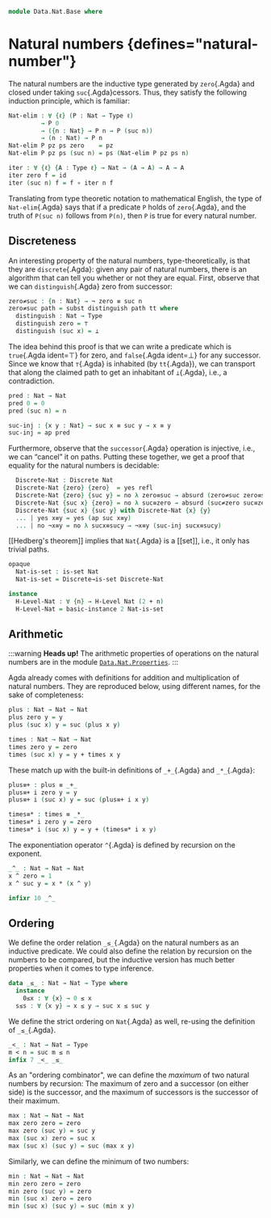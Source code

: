 <!--
```
open import 1Lab.Path.IdentitySystem
open import 1Lab.HLevel.Closure
open import 1Lab.HLevel
open import 1Lab.Path
open import 1Lab.Type

open import Data.Bool.Base
open import Data.Dec.Base
```
-->

```agda
module Data.Nat.Base where
```

<!--
```agda
open import Prim.Data.Nat hiding (_<_) public
```
-->

# Natural numbers {defines="natural-number"}

The natural numbers are the inductive type generated by `zero`{.Agda}
and closed under taking `suc`{.Agda}cessors. Thus, they satisfy the
following induction principle, which is familiar:

```agda
Nat-elim : ∀ {ℓ} (P : Nat → Type ℓ)
         → P 0
         → ({n : Nat} → P n → P (suc n))
         → (n : Nat) → P n
Nat-elim P pz ps zero    = pz
Nat-elim P pz ps (suc n) = ps (Nat-elim P pz ps n)

iter : ∀ {ℓ} {A : Type ℓ} → Nat → (A → A) → A → A
iter zero f = id
iter (suc n) f = f ∘ iter n f
```

Translating from type theoretic notation to mathematical English, the
type of `Nat-elim`{.Agda} says that if a predicate `P` holds of
`zero`{.Agda}, and the truth of `P(suc n)` follows from `P(n)`, then `P`
is true for every natural number.

## Discreteness

An interesting property of the natural numbers, type-theoretically, is
that they are `discrete`{.Agda}: given any pair of natural numbers,
there is an algorithm that can tell you whether or not they are equal.
First, observe that we can `distinguish`{.Agda} zero from successor:

```agda
zero≠suc : {n : Nat} → ¬ zero ≡ suc n
zero≠suc path = subst distinguish path tt where
  distinguish : Nat → Type
  distinguish zero = ⊤
  distinguish (suc x) = ⊥
```

<!--
```agda
suc≠zero : {n : Nat} → ¬ suc n ≡ zero
suc≠zero = zero≠suc ∘ sym
```
-->

The idea behind this proof is that we can write a predicate which is
`true`{.Agda ident=⊤} for zero, and `false`{.Agda ident=⊥} for any
successor. Since we know that `⊤`{.Agda} is inhabited (by `tt`{.Agda}),
we can transport that along the claimed path to get an inhabitant of
`⊥`{.Agda}, i.e., a contradiction.

```agda
pred : Nat → Nat
pred 0 = 0
pred (suc n) = n

suc-inj : {x y : Nat} → suc x ≡ suc y → x ≡ y
suc-inj = ap pred
```

Furthermore, observe that the `successor`{.Agda} operation is injective,
i.e., we can “cancel” it on paths. Putting these together, we get a
proof that equality for the natural numbers is decidable:

<!--
```agda
private module _ where private
```
-->

```agda
  Discrete-Nat : Discrete Nat
  Discrete-Nat {zero} {zero}  = yes refl
  Discrete-Nat {zero} {suc y} = no λ zero≡suc → absurd (zero≠suc zero≡suc)
  Discrete-Nat {suc x} {zero} = no λ suc≡zero → absurd (suc≠zero suc≡zero)
  Discrete-Nat {suc x} {suc y} with Discrete-Nat {x} {y}
  ... | yes x≡y = yes (ap suc x≡y)
  ... | no ¬x≡y = no λ sucx≡sucy → ¬x≡y (suc-inj sucx≡sucy)
```

<!--
```agda
abstract
  from-prim-eq : ∀ {x y} → So (x == y) → x ≡ y
  from-prim-eq {zero}  {zero}  p = refl
  from-prim-eq {suc x} {suc y} p = ap suc (from-prim-eq p)

  from-prim-eq-refl : ∀ {x p} → from-prim-eq {x} {x} p ≡ refl
  from-prim-eq-refl {zero} = refl
  from-prim-eq-refl {suc x} = ap (ap suc) (from-prim-eq-refl {x})

  {-# REWRITE from-prim-eq-refl #-}

  to-prim-eq : ∀ {x y} → x ≡ y → So (x == y)
  to-prim-eq {zero} {zero} p = oh
  to-prim-eq {zero} {suc y} p = absurd (zero≠suc p)
  to-prim-eq {suc x} {zero} p = absurd (suc≠zero p)
  to-prim-eq {suc x} {suc y} p = to-prim-eq (suc-inj p)

instance
  Discrete-Nat : Discrete Nat
  Discrete-Nat {x} {y} with oh? (x == y)
  ... | yes p = yes (from-prim-eq p)
  ... | no ¬p = no (¬p ∘ to-prim-eq)
```
-->

[[Hedberg's theorem]] implies that `Nat`{.Agda} is a [[set]], i.e., it only
has trivial paths.

```agda
opaque
  Nat-is-set : is-set Nat
  Nat-is-set = Discrete→is-set Discrete-Nat

instance
  H-Level-Nat : ∀ {n} → H-Level Nat (2 + n)
  H-Level-Nat = basic-instance 2 Nat-is-set
```

## Arithmetic

:::warning
**Heads up!** The arithmetic properties of operations on the natural
numbers are in the module [`Data.Nat.Properties`].
:::

[`Data.Nat.Properties`]: Data.Nat.Properties.html

Agda already comes with definitions for addition and multiplication of
natural numbers. They are reproduced below, using different names, for
the sake of completeness:

```agda
plus : Nat → Nat → Nat
plus zero y = y
plus (suc x) y = suc (plus x y)

times : Nat → Nat → Nat
times zero y = zero
times (suc x) y = y + times x y
```

These match up with the built-in definitions of `_+_`{.Agda} and
`_*_`{.Agda}:

```agda
plus≡+ : plus ≡ _+_
plus≡+ i zero y = y
plus≡+ i (suc x) y = suc (plus≡+ i x y)

times≡* : times ≡ _*_
times≡* i zero y = zero
times≡* i (suc x) y = y + (times≡* i x y)
```

The exponentiation operator `^`{.Agda} is defined by recursion on the
exponent.

```agda
_^_ : Nat → Nat → Nat
x ^ zero = 1
x ^ suc y = x * (x ^ y)

infixr 10 _^_
```

## Ordering

We define the order relation `_≤_`{.Agda} on the natural numbers as an
inductive predicate. We could also define the relation by recursion on
the numbers to be compared, but the inductive version has much better
properties when it comes to type inference.

```agda
data _≤_ : Nat → Nat → Type where
  instance
    0≤x : ∀ {x} → 0 ≤ x
  s≤s : ∀ {x y} → x ≤ y → suc x ≤ suc y
```

<!--
```agda
instance
  s≤s' : ∀ {x y} → ⦃ x ≤ y ⦄ → suc x ≤ suc y
  s≤s' ⦃ x ⦄ = s≤s x

  x≤x : ∀ {x} → x ≤ x
  x≤x {zero}  = 0≤x
  x≤x {suc x} = s≤s x≤x

  x≤sucy : ∀ {x y} ⦃ p : x ≤ y ⦄ → x ≤ suc y
  x≤sucy {.0} {y} ⦃ 0≤x ⦄ = 0≤x
  x≤sucy {.(suc _)} {.(suc _)} ⦃ s≤s p ⦄ = s≤s (x≤sucy ⦃ p ⦄)

  {-# INCOHERENT x≤x x≤sucy #-}

factorial : Nat → Nat
factorial zero = 1
factorial (suc n) = suc n * factorial n

Positive : Nat → Type
Positive n = 1 ≤ n
```
-->

We define the strict ordering on `Nat`{.Agda} as well,
re-using the definition of `_≤_`{.Agda}.

```agda
_<_ : Nat → Nat → Type
m < n = suc m ≤ n
infix 7 _<_ _≤_
```

As an "ordering combinator", we can define the _maximum_ of two natural
numbers by recursion: The maximum of zero and a successor (on either
side) is the successor, and the maximum of successors is the successor of
their maximum.

```agda
max : Nat → Nat → Nat
max zero zero = zero
max zero (suc y) = suc y
max (suc x) zero = suc x
max (suc x) (suc y) = suc (max x y)
```

Similarly, we can define the minimum of two numbers:

```agda
min : Nat → Nat → Nat
min zero zero = zero
min zero (suc y) = zero
min (suc x) zero = zero
min (suc x) (suc y) = suc (min x y)
```
